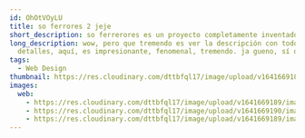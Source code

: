 ```yaml
---
id: OhOtVOyLU
title: so ferrores 2 jeje
short_description: so ferrerores es un proyecto completamente inventado
long_description: wow, pero que tremendo es ver la descripción con todos los
  detalles, aquí, es impresionante, fenomenal, tremendo. ja gueno, sí que sí.
tags:
  - Web Design
thumbnail: https://res.cloudinary.com/dttbfql17/image/upload/v1641669189/image3_m6vnmv.jpg
images:
  web:
    - https://res.cloudinary.com/dttbfql17/image/upload/v1641669189/image3_m6vnmv.jpg
    - https://res.cloudinary.com/dttbfql17/image/upload/v1641669190/image1_fszaxx.jpg
    - https://res.cloudinary.com/dttbfql17/image/upload/v1641669189/image2_varbi0.jpg
---
```

